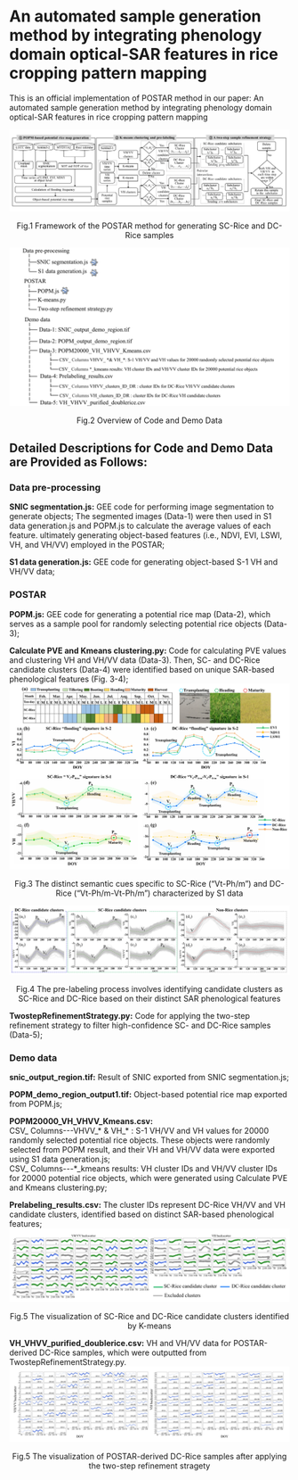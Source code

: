 # An automated sample generation method by integrating phenology domain optical-SAR features in rice cropping pattern mapping
This is an official implementation of POSTAR method in our paper: An automated sample generation method by integrating phenology domain optical-SAR features in rice cropping pattern mapping

![image](https://github.com/jingya11/POSTAR/blob/main/IMAGE/IMAGE-01.jpg)
<p align="center">
Fig.1 Framework of the POSTAR method for generating SC-Rice and DC-Rice samples
</p>

![image](https://github.com/jingya11/POSTAR/blob/main/IMAGE/IMAGE-02.jpg)
<p align="center">
Fig.2 Overview of Code and Demo Data
</p>

## Detailed Descriptions for Code and Demo Data are Provided as Follows:
### Data pre-processing
**SNIC segmentation.js:** GEE code for performing image segmentation to generate objects; The segmented images (Data-1) were then used in S1 data generation.js and POPM.js to calculate the average values of each feature. ultimately generating object-based features (i.e., NDVI, EVI, LSWI, VH, and VH/VV) employed in the POSTAR; <br>

**S1 data generation.js:** GEE code for generating object-based S-1 VH and VH/VV data;<br>

### POSTAR
**POPM.js:** GEE code for generating a potential rice map (Data-2), which serves as a sample pool for randomly selecting potential rice objects (Data-3);<br>

**Calculate PVE and Kmeans clustering.py:** Code for calculating PVE values and clustering VH and VH/VV data (Data-3). Then, SC- and DC-Rice candidate clusters (Data-4) were identified based on unique SAR-based phenological features (Fig. 3-4);<br>
![image](https://github.com/jingya11/POSTAR/blob/main/IMAGE/IMAGE-03.jpg)
<p align="center">
Fig.3 The  distinct semantic cues specific to SC-Rice (“Vt-Ph/m”) and DC-Rice (“Vt-Ph/m-Vt-Ph/m”) characterized by S1 data
</p>

![image](https://github.com/jingya11/POSTAR/blob/main/IMAGE/IMAGE-04.jpg)
<p align="center">
Fig.4 The pre-labeling process involves identifying candidate clusters as SC-Rice and DC-Rice based on their distinct SAR phenological features
</p>

**TwostepRefinementStrategy.py:** Code for applying the two-step refinement strategy to filter high-confidence SC- and DC-Rice samples (Data-5);<br>

### Demo data
**snic_output_region.tif:** Result of SNIC exported from SNIC segmentation.js;<br>

**POPM_demo_region_output1.tif:** Object-based potential rice map exported from POPM.js;<br>

**POPM20000_VH_VHVV_Kmeans.csv:** <br>
CSV_ Columns---VHVV_* & VH_* : S-1 VH/VV and VH values for 20000 randomly selected potential rice objects. These objects were randomly selected from POPM result, and their VH and VH/VV data were exported using S1 data generation.js;<br>
CSV_ Columns---*_kmeans results: VH cluster IDs and VH/VV cluster IDs for 20000 potential rice objects, which were generated using Calculate PVE and Kmeans clustering.py;<br>

**Prelabeling_results.csv:** The cluster IDs represent DC-Rice VH/VV and VH candidate clusters, identified based on distinct SAR-based phenological features;<br>
![image](https://github.com/jingya11/POSTAR/blob/main/IMAGE/IMAGE-05.jpg)
<p align="center">
Fig.5 The visualization of SC-Rice and DC-Rice candidate clusters identified by K-means
</p>

**VH_VHVV_purified_doublerice.csv:** VH and VH/VV data for POSTAR-derived DC-Rice samples, which were outputted from TwostepRefinementStrategy.py.
![image](https://github.com/jingya11/POSTAR/blob/main/IMAGE/IMAGE-06.jpg)
<p align="center">
Fig.5 The visualization of POSTAR-derived DC-Rice samples after applying the two-step refinement stragety
</p>





